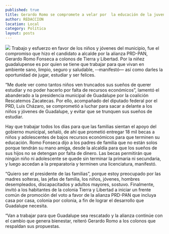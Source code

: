 ```yaml
---
published: true
title: Gerardo Romo se compromete a velar por  la educación de la juventud guadalupense
author: REDACCION
location: Local
category: Política
layout: posts
---
```


![](http://i.imgur.com/JmwshfXm.jpg)
Trabajo y esfuerzo en favor de los niños y jóvenes del municipio, fue el compromiso que hizo el candidato a alcalde por la alianza PRD-PAN, Gerardo Romo Fonseca a colonos de Tierra y Libertad.
Por la niñez guadalupense es por quien se tiene que trabajar para que vivan en ambiente sano, limpio, seguro y saludable, --manifestó— así como darles la oportunidad de jugar, estudiar y ser felices.

“Me duele ver como tantos niños ven truncados sus sueños de querer estudiar y no poder hacerlo por falta de recursos económicos”, lamentó el abanderado a la presidencia municipal de Guadalupe por la coalición Rescatemos Zacatecas.
Por ello, acompañado del diputado federal por el PRD, Luis Cházaro, se comprometió a luchar para sacar a delante a los niños y jóvenes de Guadalupe, y evitar que se trunquen sus sueños de estudiar.

Hay que trabajar todos los días para que las familias sientan el apoyo del gobierno municipal, señaló, de ahí que prometió entregar 18 mil becas a niños y adolescentes de bajos recursos económicos para que terminen su educación.
Romo Fonseca dijo a los padres de familia que no están solos porque tendrán su mano amiga, desde la alcaldía para que los sueños de sus hijos no se detengan por falta de dinero. Las becas permitirán que ningún niño ni adolescente se quede sin terminar la primaria ni secundaria, y luego accedan a la preparatoria y terminen una licenciatura, manifestó.

“Quiero ser el presidente de las familias”, porque estoy preocupado por las madres solteras, las jefas de familia, los niños, jóvenes, hombres desempleados, discapacitados y adultos mayores, sostuvo.
Finalmente, invitó a los habitantes de la colonia Tierra y Libertad a iniciar un frente común de promoción del voto a favor de la alianza PRD-PAN que incluya casa por casa, colonia por colonia, a fin de lograr el desarrollo que Guadalupe necesita.

“Van a trabajar para que Guadalupe sea rescatado y la alianza continúe con el cambio que genera bienestar, reiteró Gerardo Romo a los colonos que respaldan sus propuestas.
